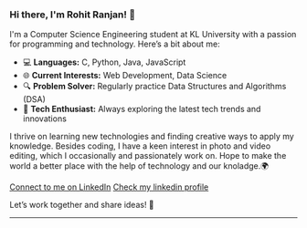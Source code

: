 ### Hi there, I'm Rohit Ranjan! 👋

I'm a Computer Science Engineering student at KL University with a passion for programming and technology. Here’s a bit about me:

- 💻 **Languages:** C, Python, Java, JavaScript
- 🌐 **Current Interests:** Web Development, Data Science
- 🔍 **Problem Solver:** Regularly practice Data Structures and Algorithms (DSA)
- 🚀 **Tech Enthusiast:** Always exploring the latest tech trends and innovations

I thrive on learning new technologies and finding creative ways to apply my knowledge. Besides coding, I have a keen interest in photo and video editing, which I occasionally and passionately work on. Hope to make the world a better place with the help of technology and our knoladge.🌍

[Connect to me on LinkedIn](https://www.linkedin.com/in/rohit-ranjan2985)
[Check my linkedin profile](https://leetcode.com/u/rrohit2005/)

Let’s work together and share ideas! 🚀


---
